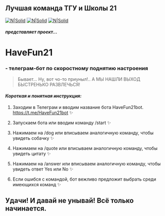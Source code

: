 ## Лучшая команда ТГУ и Школы 21

[![N|Solid](https://downloader.disk.yandex.ru/preview/0481a31f2feba97c980f42ce34c9f60d8725eb091c09119f3b868c9219ea522d/646be7ec/DZ-GNlzWIM0UDl8H716eewXeSIwJr1Dd8z9ZxbJHBMwXMznOjcpEbwe7ZzC6X61ysDyBomkWTOyjekUESpBXSA%3D%3D?uid=0&filename=gulnaz.JPG&disposition=inline&hash=&limit=0&content_type=image%2Fjpeg&owner_uid=0&tknv=v2&size=1920x937)](https://github.com/rectorkipa/TGU-School21.git)
[![N|Solid](https://downloader.disk.yandex.ru/preview/ade37dadad390fa26fcf8d8c463e599703dfcfa47ededf20293787ea86c17260/646be817/DZ-GNlzWIM0UDl8H716eewXeSIwJr1Dd8z9ZxbJHBMyVi7XY8oJ02DHIZzn-6lZZqq0aPDu8DCD_S0-YvzpDTw%3D%3D?uid=0&filename=marina.JPG&disposition=inline&hash=&limit=0&content_type=image%2Fjpeg&owner_uid=0&tknv=v2&size=1920x937)](https://github.com/rectorkipa/TGU-School21.git)
[![N|Solid](https://downloader.disk.yandex.ru/preview/58672410089070bf6f4419f2370ed5defcb7c541c8e1d7b6cfb67acf1e90900c/646be843/yOnWy4spuo9ot2wdEeg55AXeSIwJr1Dd8z9ZxbJHBMwrTfaYZ_AbXZOJmZ5IzNn-qigCpWjj7nu6l8X0gbNjJA%3D%3D?uid=0&filename=nikolay.JPG&disposition=inline&hash=&limit=0&content_type=image%2Fjpeg&owner_uid=0&tknv=v2&size=1920x937)](https://github.com/rectorkipa/TGU-School21.git)
##### _представляет проект..._

# **HaveFun21**
### - телеграм-бот по скоростному поднятию настроения

> Бывает... Ну, вот чо-то приуныл!.. А МЫ НАШЛИ ВЫХОД БЫСТРЕНЬКО РАЗВЛЕЧЬСЯ!  

#### _Короткая и понятная инструкция:_

1. Заходим в Телеграм и вводим название бота HaveFun21bot.
https://t.me/HaveFun21bot ✨

2. Запускаем бота или вводим команду /start ✨

3. Нажимаем на /dog или вписываем аналогичную команду, чтобы увидеть собачку ✨

4. Нажимаем на /quote или вписываем аналогичную команду, чтобы увидеть цитату ✨

5. Нажимаем на /answer или вписываем аналогичную команду, чтобы увидеть ответ Yes или No ✨

6. Если ошибся с командой, бот вежливо предложит выбрать среди имеющихся команд ✨

## Удачи! И давай не унывай! Всё только начинается. 
